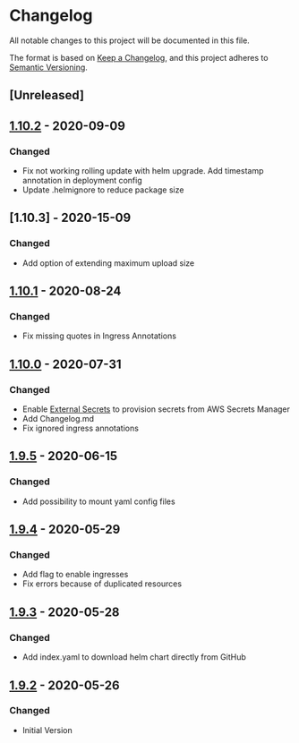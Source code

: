 # Changelog

All notable changes to this project will be documented in this file.

The format is based on [Keep a Changelog](https://keepachangelog.com/en/1.0.0/),
and this project adheres to [Semantic Versioning](https://semver.org/spec/v2.0.0.html).

## [Unreleased]

## [1.10.2] - 2020-09-09

### Changed

- Fix not working rolling update with helm upgrade. Add timestamp annotation in deployment config
- Update .helmignore to reduce package size

## [1.10.3] - 2020-15-09

### Changed

- Add option of extending maximum upload size

## [1.10.1] - 2020-08-24

### Changed

- Fix missing quotes in Ingress Annotations 

## [1.10.0] - 2020-07-31

### Changed

- Enable [External Secrets](https://github.com/godaddy/kubernetes-external-secrets) to provision secrets from AWS Secrets Manager 
- Add Changelog.md 
- Fix ignored ingress annotations

## [1.9.5] - 2020-06-15

### Changed

- Add possibility to mount yaml config files

## [1.9.4] - 2020-05-29

### Changed

- Add flag to enable ingresses
- Fix errors because of duplicated resources 

## [1.9.3] - 2020-05-28

### Changed

- Add index.yaml to download helm chart directly from GitHub

## [1.9.2] - 2020-05-26

### Changed

- Initial Version


[1.9.2]: https://github.com/DVPE-cloud/aws-helm-service-chart/tree/aws-helm-service-chart-1.9.2
[1.9.3]: https://github.com/DVPE-cloud/aws-helm-service-chart/tree/aws-helm-service-chart-1.9.3
[1.9.4]: https://github.com/DVPE-cloud/aws-helm-service-chart/tree/aws-helm-service-chart-1.9.4
[1.9.5]: https://github.com/DVPE-cloud/aws-helm-service-chart/tree/aws-helm-service-chart-1.9.5
[1.10.0]: https://github.com/DVPE-cloud/aws-helm-service-chart/tree/aws-helm-service-chart-1.10.0
[1.10.1]: https://github.com/DVPE-cloud/aws-helm-service-chart/tree/aws-helm-service-chart-1.10.1
[1.10.2]: https://github.com/DVPE-cloud/aws-helm-service-chart/tree/aws-helm-service-chart-1.10.2

